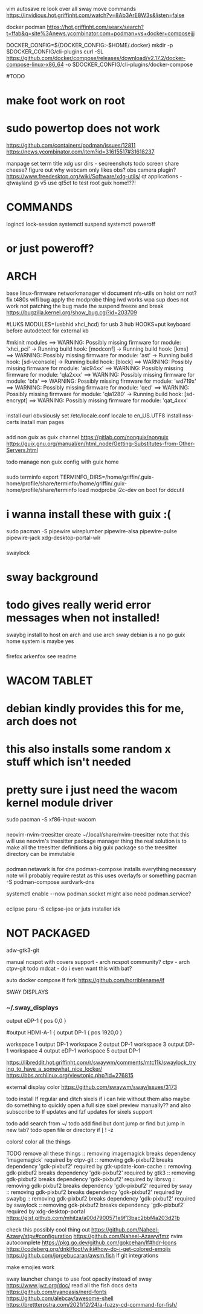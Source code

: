 vim autosave
re look over all sway move commands
https://invidious.hot.griffinht.com/watch?v=8Ab3ArE8W3s&listen=false



docker podman
https://hot.griffinht.com/searx/search?t=ffab&q=site%3Anews.ycombinator.com+podman+vs+docker+composejjj

DOCKER_CONFIG=${DOCKER_CONFIG:-$HOME/.docker}
mkdir -p $DOCKER_CONFIG/cli-plugins
curl -SL https://github.com/docker/compose/releases/download/v2.17.2/docker-compose-linux-x86_64 -o $DOCKER_CONFIG/cli-plugins/docker-compose




#TODO
# make foot work on root
# sudo powertop does not work
https://github.com/containers/podman/issues/12811
https://news.ycombinator.com/item?id=31615517#31618237

manpage set term title
xdg usr dirs - secreenshots
todo screen share
cheese? figure out why webcam only likes obs? obs camera plugin?
https://www.freedesktop.org/wiki/Software/xdg-utils/
qt applications - qtwayland @ v5
    use qt5ct to test
root guix home!??!

# COMMANDS
loginctl lock-session
systemctl suspend
systemctl poweroff
# or just poweroff?












# ARCH
base linux-firmware networkmanager vi
document nfs-utils on hoist orr not?
fix t480s wifi bug
apply the modprobe thing
iwd works
wpa sup does not work
not patching the bug made the suspend freeze and break
https://bugzilla.kernel.org/show_bug.cgi?id=203709

#LUKS
MODULES=(usbhid xhci_hcd) for usb 3 hub
HOOKS=put keyboard before autodetect for external kb

#mkinit modules
==> WARNING: Possibly missing firmware for module: 'xhci_pci'
  -> Running build hook: [modconf]
  -> Running build hook: [kms]
==> WARNING: Possibly missing firmware for module: 'ast'
  -> Running build hook: [sd-vconsole]
  -> Running build hook: [block]
==> WARNING: Possibly missing firmware for module: 'aic94xx'
==> WARNING: Possibly missing firmware for module: 'qla2xxx'
==> WARNING: Possibly missing firmware for module: 'bfa'
==> WARNING: Possibly missing firmware for module: 'wd719x'
==> WARNING: Possibly missing firmware for module: 'qed'
==> WARNING: Possibly missing firmware for module: 'qla1280'
  -> Running build hook: [sd-encrypt]
==> WARNING: Possibly missing firmware for module: 'qat_4xxx'

###
install curl obvsiously
set /etc/locale.conf locale to en_US.UTF8
install nss-certs
install man pages

###
add non guix as guix channel
https://gitlab.com/nonguix/nonguix
https://guix.gnu.org/manual/en/html_node/Getting-Substitutes-from-Other-Servers.html

todo manage non guix config with guix home

###
sudo terminfo
export TERMINFO_DIRS=/home/griffin/.guix-home/profile/share/terminfo:/home/griffin/.guix-home/profile/share/terminfo
load modprobe i2c-dev on boot for ddcutil

###
# i wanna install these with guix :(
sudo pacman -S pipewire wireplumber pipewire-alsa pipewire-pulse pipewire-jack xdg-desktop-portal-wlr

###
swaylock
# sway background
# todo gives really werid error messages when not installed!
swaybg
install to host on arch and use arch sway
debian is a no go
guix home system is maybe yes

###
firefox arkenfox see readme

###
# WACOM TABLET
# debian kindly provides this for me, arch does not
# this also installs some random x stuff which isn't needed
# pretty sure i just need the wacom kernel module driver
sudo pacman -S xf86-input-wacom

###
neovim-nvim-treesitter
create ~/.local/share/nvim-treesitter
note that this will use neovim's treesitter package manager thing
the real solution is to make all the treesitter definitions a big guix package so the treesitter directory can be immutable


###
podman
netavark is for dns
podman-compose installs everything necessary
note will probably require restat as this uses overlayfs or something
pacman -S podman-compose aardvark-dns

systemctl enable --now podman.socket
might also need podman.service?

###
eclipse
paru -S eclipse-jee
or juts installer idk
















# NOT PACKAGED
adw-gtk3-git

manual
ncspot with covers support - arch ncspot community?
ctpv - arch ctpv-git
todo mdcat - do i even want this with bat?

auto
docker compose
lf fork https://github.com/horriblename/lf



SWAY DISPLAYS

### ~/.sway_displays
output eDP-1 {
    pos 0,0
}

#output HDMI-A-1 {
output DP-1 {
    pos 1920,0
}

workspace 1 output DP-1
workspace 2 output DP-1
workspace 3 output DP-1
workspace 4 output eDP-1
workspace 5 output DP-1






https://libreddit.hot.griffinht.com/r/swaywm/comments/mtc11k/swaylock_trying_to_have_a_somewhat_nice_locker/
https://bbs.archlinux.org/viewtopic.php?id=276815

external display color
https://github.com/swaywm/sway/issues/3173




todo install lf regular and ditch sixels if i can lvie without them
also maybe do something to quickly open a full size sixel preview manually??
and also subsccribe to lf updates and fzf updates for sixels support

todo add search from ~/
todo add find but dont jump or find but jump in new tab?
todo open file or directory
if [ ! -z 

colors! color all the things


TODO
remove all these things
:: removing imagemagick breaks dependency 'imagemagick' required by ctpv-git
:: removing gdk-pixbuf2 breaks dependency 'gdk-pixbuf2' required by gtk-update-icon-cache
:: removing gdk-pixbuf2 breaks dependency 'gdk-pixbuf2' required by gtk3
:: removing gdk-pixbuf2 breaks dependency 'gdk-pixbuf2' required by librsvg
:: removing gdk-pixbuf2 breaks dependency 'gdk-pixbuf2' required by sway
:: removing gdk-pixbuf2 breaks dependency 'gdk-pixbuf2' required by swaybg
:: removing gdk-pixbuf2 breaks dependency 'gdk-pixbuf2' required by swaylock
:: removing gdk-pixbuf2 breaks dependency 'gdk-pixbuf2' required by xdg-desktop-portal
https://gist.github.com/mhitza/a00d7900571e9f13bac2bbf4a203d21b






check this possibly cool thing out
https://github.com/Naheel-Azawy/stpv#configuration
https://github.com/Naheel-Azawy/fmz
nvim autocomplete
https://pkg.go.dev/github.com/gokcehan/lf#hdr-Icons
https://codeberg.org/dnkl/foot/wiki#how-do-i-get-colored-emojis
https://github.com/jorgebucaran/awsm.fish
lf git integrations


make emojies work


sway launcher change to use foot opacity instead of sway
https://www.jwz.org/doc/
read all the fish docs
delta
https://github.com/ryanoasis/nerd-fonts
https://github.com/alebcay/awesome-shell
https://brettterpstra.com/2021/12/24/a-fuzzy-cd-command-for-fish/
